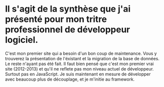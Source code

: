 # Il s'agit de la synthèse que j'ai présenté pour mon tritre professionnel de développeur logiciel.

C'est mon premier site qui a besoin d'un bon coup de maintenance.
Vous y trouverez la présentation de l'éxistant et la migration de la base de données. Le reste n'ayant pas été fait.
Il faut bien pensé que c'est mon premier vrai site (2012-2013) et qu'il ne reflete pas mon niveau actuel de développeur. 
Surtout pas en JavaScript. Je suis maintenant en mesure de développer avec beaucoup plus de découplage, et je m'initie au framework.
